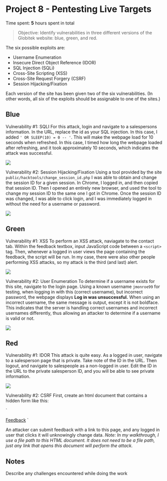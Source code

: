 # Project 8 - Pentesting Live Targets

Time spent: **5** hours spent in total

> Objective: Identify vulnerabilities in three different versions of the Globitek website: blue, green, and red.

The six possible exploits are:
* Username Enumeration
* Insecure Direct Object Reference (IDOR)
* SQL Injection (SQLi)
* Cross-Site Scripting (XSS)
* Cross-Site Request Forgery (CSRF)
* Session Hijacking/Fixation

Each version of the site has been given two of the six vulnerabilities. (In other words, all six of the exploits should be assignable to one of the sites.)

## Blue

Vulnerability #1: SQLI
For this attack, login and navigate to a salespersons information. In the URL, replace the id as your SQL injection. In this case, I added `' OR SLEEP(10) = 0 -- '`. This will make the webpage load for 10 seconds when refreshed. In this case, I timed how long the webpage loaded after refreshing, and it took approximately 10 seconds, which indicates the attack was successful.

<img src="https://media.giphy.com/media/2AKMsJjfRDpEq1D7C4/giphy.gif" />

Vulnerability #2: Session Hijacking/Fixation
Using a tool provided by the site `public/hacktools/change_session_id.php` I was able to obtain and change the session ID for a given session. In Chrome, I logged in, and then copied that session ID. Then I opened an entirely new browser, and used the tool to change my session ID to the same one I got in Chrome. Once the session ID was changed, I was able to click login, and I was immediately logged in without the need for a username or password.

<img src="https://media.giphy.com/media/QJsUDwH1uZTfTOqElo/giphy.gif" />


## Green

Vulnerability #1: XSS
To perform an XSS attack, naviagate to the contact tab. Within the feedback textbox, input JavaScript code between a `<script>` tag. Then, whenever a logged in user views the page containing the feedback, the script will be run. In my case, there were also other people performing XSS attacks, so my attack is the third (and last) alert.

<img src="https://media.giphy.com/media/NlXIOZzavdVUAjjYpO/giphy.gif" />

Vulnerability #2: User Enumeration
To determine if a username exists for this site, navigate to the login page. Using a known username `jmonroe99` for testing, when logging in with this (correct username), but incorrect password, the webpage displays **Log in was unsuccessful.** When using an incorrect username, the same message is output, except it is not boldface. This indicates that the server is handling correct usernames and incorrect usernames differently, thus allowing an attacker to determine if a username is valid or not.

<img src="https://media.giphy.com/media/88iGARxsPFPAaKQ4RR/giphy.gif" />


## Red

Vulnerability #1: IDOR
This attack is quite easy. As a logged in user, navigate to a salesperson page that is private. Take note of the ID in the URL. Then logout, and navigate to salespeople as a non-logged in user. Edit the ID in the URL to the private salesperson ID, and you will be able to see private information.

<img src="https://media.giphy.com/media/1zjRzUvUm4gTs9eaw4/giphy.gif" />


Vulnerability #2: CSRF
First, create an html document that contains a hidden form like this:

`<html>
  <head>
    <title>Nothing to see here</title>
  </head>
  <body onload="document.malScript.submit()">
      <a href="https://www.youtube.com/watch?v=dQw4w9WgXcQ">Feedback</a>
	<form action="https://35.184.88.145/red/public/staff/salespeople/edit.php?id=12" method="post" style="display: none;" name='malScript' target="res">
	    <input type="text" name="first_name" value="wrednA" />
      	<input type="text" name="last_name" value="tteurT" />
      	<input type="text" name="phone" value="0987-654-321" />
      	<input type="text" name="email" value="howdidyoufallforthat@silly.net" />
	</form>
  </body>
</html>`

An attacker can submit feedback with a link to this page, and any logged in user that clicks it will unknowingly change data.
*Note: In my walkthrough, I use a file path to this HTML document. It does not need to be a file path, just any link that opens this document will perform the attack.*


## Notes

Describe any challenges encountered while doing the work
